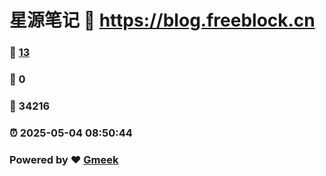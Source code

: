 # 星源笔记 :link: https://blog.freeblock.cn 
### :page_facing_up: [13](https://blog.freeblock.cn/tag.html) 
### :speech_balloon: 0 
### :hibiscus: 34216 
### :alarm_clock: 2025-05-04 08:50:44 
### Powered by :heart: [Gmeek](https://github.com/Meekdai/Gmeek)
